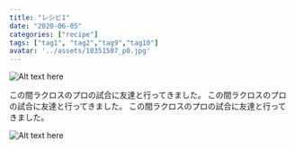 ```yaml
---
title: "レシピ1"
date: "2020-06-05"
categories: ["recipe"]
tags: ["tag1", "tag2","tag9","tag10"]
avatar: '../assets/10351507_p0.jpg'
---
```

![Alt text here](./assets/sample.jpg)

この間ラクロスのプロの試合に友達と行ってきました。
この間ラクロスのプロの試合に友達と行ってきました。
この間ラクロスのプロの試合に友達と行ってきました。

![Alt text here](./assets/sample.jpg)